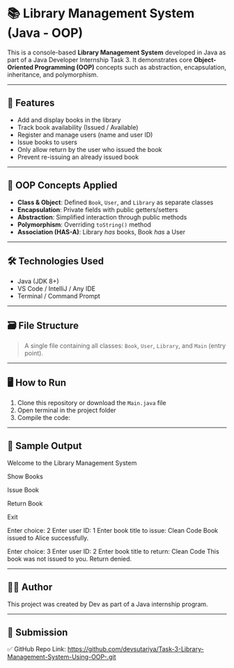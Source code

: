 # 📚 Library Management System (Java - OOP)

This is a console-based **Library Management System** developed in Java as part of a Java Developer Internship Task 3. It demonstrates core **Object-Oriented Programming (OOP)** concepts such as abstraction, encapsulation, inheritance, and polymorphism.

---

## 🚀 Features

- Add and display books in the library
- Track book availability (Issued / Available)
- Register and manage users (name and user ID)
- Issue books to users
- Only allow return by the user who issued the book
- Prevent re-issuing an already issued book

---

## 🧠 OOP Concepts Applied

- **Class & Object**: Defined `Book`, `User`, and `Library` as separate classes
- **Encapsulation**: Private fields with public getters/setters
- **Abstraction**: Simplified interaction through public methods
- **Polymorphism**: Overriding `toString()` method
- **Association (HAS-A)**: Library *has* books, Book *has* a User

---

## 🛠️ Technologies Used

- Java (JDK 8+)
- VS Code / IntelliJ / Any IDE
- Terminal / Command Prompt

---

## 🗃️ File Structure


> A single file containing all classes: `Book`, `User`, `Library`, and `Main` (entry point).

---

## 🖥️ How to Run

1. Clone this repository or download the `Main.java` file
2. Open terminal in the project folder
3. Compile the code:

---

## 📸 Sample Output

Welcome to the Library Management System

Show Books

Issue Book

Return Book

Exit

Enter choice: 2
Enter user ID: 1
Enter book title to issue: Clean Code
Book issued to Alice successfully.

Enter choice: 3
Enter user ID: 2
Enter book title to return: Clean Code
This book was not issued to you. Return denied.


---

## 👨‍💻 Author

This project was created by Dev as part of a Java internship program.

---

## 🔗 Submission

✅ GitHub Repo Link: https://github.com/devsutariya/Task-3-Library-Management-System-Using-OOP-.git  



